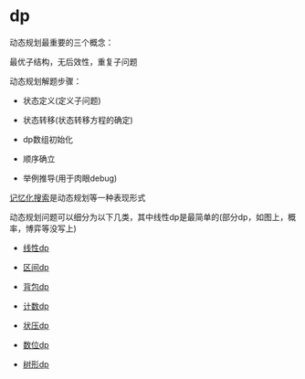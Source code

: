 # dp

动态规划最重要的三个概念：

最优子结构，无后效性，重复子问题

动态规划解题步骤：

+ 状态定义(定义子问题)

+ 状态转移(状态转移方程的确定)

+ dp数组初始化

+ 顺序确立

+ 举例推导(用于肉眼debug)

[记忆化搜索](./memorization_search/README.md)是动态规划等一种表现形式

动态规划问题可以细分为以下几类，其中线性dp是最简单的(部分dp，如图上，概率，博弈等没写上)

+ [线性dp](./linear_dp/README.md)

+ [区间dp](./interval_dp/README.md)

+ [背包dp](./knapsack_problem/README.md)

+ [计数dp](./count_dp/README.md)

+ [状压dp](./bitmask_dp/README.md)

+ [数位dp](./digit_dp/README.md)

+ [树形dp](./tree_dp/README.md)




















